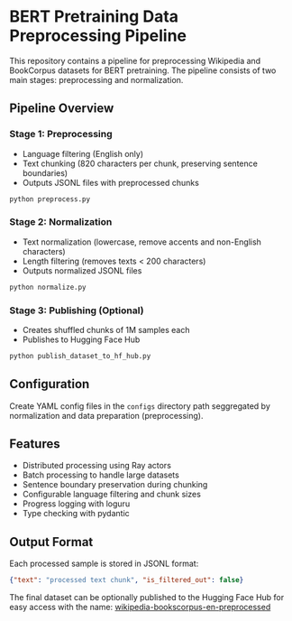 # BERT Pretraining Data Preprocessing Pipeline

This repository contains a pipeline for preprocessing Wikipedia and BookCorpus datasets for BERT pretraining. The pipeline consists of two main stages: preprocessing and normalization.

## Pipeline Overview

### Stage 1: Preprocessing
- Language filtering (English only)
- Text chunking (820 characters per chunk, preserving sentence boundaries)
- Outputs JSONL files with preprocessed chunks

```bash
python preprocess.py
```

### Stage 2: Normalization
- Text normalization (lowercase, remove accents and non-English characters)
- Length filtering (removes texts < 200 characters)
- Outputs normalized JSONL files

```bash
python normalize.py
```

### Stage 3: Publishing (Optional)
- Creates shuffled chunks of 1M samples each
- Publishes to Hugging Face Hub

```bash
python publish_dataset_to_hf_hub.py
```

## Configuration

Create YAML config files in the `configs` directory path seggregated by normalization and data preparation (preprocessing).

## Features

- Distributed processing using Ray actors
- Batch processing to handle large datasets
- Sentence boundary preservation during chunking
- Configurable language filtering and chunk sizes
- Progress logging with loguru
- Type checking with pydantic

## Output Format

Each processed sample is stored in JSONL format:
```json
{"text": "processed text chunk", "is_filtered_out": false}
```

The final dataset can be optionally published to the Hugging Face Hub for easy access with the name: [wikipedia-bookscorpus-en-preprocessed](https://huggingface.co/datasets/shahrukhx01/wikipedia-bookscorpus-en-preprocessed)
